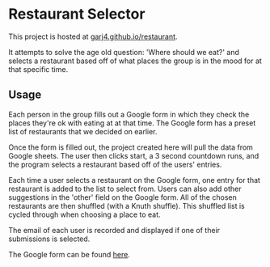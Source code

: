 # Restaurant Selector
This project is hosted at [garj4.github.io/restaurant](https://garj4.github.io/restaurant/).

It attempts to solve the age old question: 'Where should we eat?' and selects a restaurant based off of what places the group is in the mood for at that specific time.

## Usage
Each person in the group fills out a Google form in which they check the places they're ok with eating at at that time.
The Google form has a preset list of restaurants that we decided on earlier.

Once the form is filled out, the project created here will pull the data from Google sheets.
The user then clicks start, a 3 second countdown runs, and the program selects a restaurant based off of the users' entries.

Each time a user selects a restaurant on the Google form, one entry for that restaurant is added to the list to select from.
Users can also add other suggestions in the 'other' field on the Google form.
All of the chosen restaurants are then shuffled (with a Knuth shuffle).
This shuffled list is cycled through when choosing a place to eat.

The email of each user is recorded and displayed if one of their submissions is selected.

The Google form can be found [here](https://docs.google.com/forms/d/e/1FAIpQLSdZ-b8Flj8sAlHStgYjk1LJGkCD0PhUiAq3Jy_hA3mCcJF_bg/viewform?usp=sf_link).

